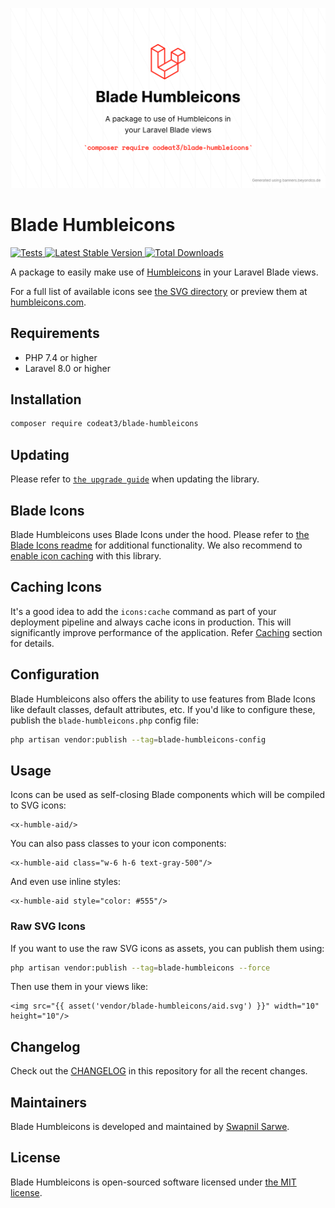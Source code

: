<p align="center">
    <img src="./socialcard-blade-humbleicons.png" width="1280" title="Social Card Blade Humbleicons">
</p>

# Blade Humbleicons

<a href="https://github.com/codeat3/blade-humbleicons/actions?query=workflow%3ATests">
    <img src="https://github.com/codeat3/blade-humbleicons/workflows/Tests/badge.svg" alt="Tests">
</a>
<a href="https://packagist.org/packages/codeat3/blade-humbleicons">
    <img src="https://img.shields.io/packagist/v/codeat3/blade-humbleicons" alt="Latest Stable Version">
</a>
<a href="https://packagist.org/packages/codeat3/blade-humbleicons">
    <img src="https://img.shields.io/packagist/dt/codeat3/blade-humbleicons" alt="Total Downloads">
</a>

A package to easily make use of [Humbleicons](https://github.com/zraly/humbleicons) in your Laravel Blade views.

For a full list of available icons see [the SVG directory](resources/svg) or preview them at [humbleicons.com](https://humbleicons.com/).

## Requirements

- PHP 7.4 or higher
- Laravel 8.0 or higher

## Installation

```bash
composer require codeat3/blade-humbleicons
```

## Updating

Please refer to [`the upgrade guide`](UPGRADE.md) when updating the library.

## Blade Icons

Blade Humbleicons uses Blade Icons under the hood. Please refer to [the Blade Icons readme](https://github.com/blade-ui-kit/blade-icons) for additional functionality. We also recommend to [enable icon caching](https://github.com/blade-ui-kit/blade-icons#caching) with this library.

## Caching Icons

It's a good idea to add the `icons:cache` command as part of your deployment pipeline and always cache icons in production. This will significantly improve performance of the application. Refer [Caching](https://github.com/driesvints/blade-icons?tab=readme-ov-file#caching) section for details.

## Configuration

Blade Humbleicons also offers the ability to use features from Blade Icons like default classes, default attributes, etc. If you'd like to configure these, publish the `blade-humbleicons.php` config file:

```bash
php artisan vendor:publish --tag=blade-humbleicons-config
```

## Usage

Icons can be used as self-closing Blade components which will be compiled to SVG icons:

```blade
<x-humble-aid/>
```

You can also pass classes to your icon components:

```blade
<x-humble-aid class="w-6 h-6 text-gray-500"/>
```

And even use inline styles:

```blade
<x-humble-aid style="color: #555"/>
```

### Raw SVG Icons

If you want to use the raw SVG icons as assets, you can publish them using:

```bash
php artisan vendor:publish --tag=blade-humbleicons --force
```

Then use them in your views like:

```blade
<img src="{{ asset('vendor/blade-humbleicons/aid.svg') }}" width="10" height="10"/>
```

## Changelog

Check out the [CHANGELOG](CHANGELOG.md) in this repository for all the recent changes.

## Maintainers

Blade Humbleicons is developed and maintained by [Swapnil Sarwe](https://swapnilsarwe.com).

## License

Blade Humbleicons is open-sourced software licensed under [the MIT license](LICENSE.md).
